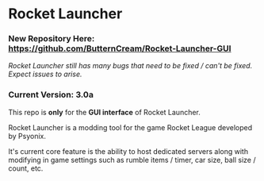 # Rocket Launcher

### New Repository Here: https://github.com/ButternCream/Rocket-Launcher-GUI

_Rocket Launcher still has many bugs that need to be fixed / can't be fixed. Expect issues to arise._

### Current Version: 3.0a

This repo is **only** for the **GUI interface** of Rocket Launcher.

Rocket Launcher is a modding tool for the game Rocket League developed by Psyonix.

It's current core feature is the ability to host dedicated servers along with modifying in game settings such as rumble items / timer, car size, ball size / count, etc.

